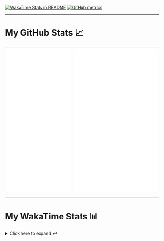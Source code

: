[![WakaTime Stats in README](https://github.com/LOsioChico/LOsioChico/actions/workflows/waka.yml/badge.svg)](https://github.com/LOsioChico/LOsioChico/actions/workflows/waka.yml) [![GitHub metrics](https://github.com/LOsioChico/LOsioChico/actions/workflows/metrics.yml/badge.svg)](https://github.com/LOsioChico/LOsioChico/actions/workflows/metrics.yml)

---

# My GitHub Stats 📈

| ![](./assets/metrics.svg) | ![](./assets/metrics2.svg) |
| ------------------------- | -------------------------- |

---

# My WakaTime Stats 📊

<details>
<summary>Click here to expand ↩️</summary>
<br>

<!--START_SECTION:waka-->
![Code Time](http://img.shields.io/badge/Code%20Time-2%2C270%20hrs%2048%20mins-blue)

![Lines of code](https://img.shields.io/badge/From%20Hello%20World%20I%27ve%20Written-422.4%20thousand%20lines%20of%20code-blue)

**🐱 My GitHub Data** 

> 📦 689.5 kB Used in GitHub's Storage 
 > 
> 🚫 Not Opted to Hire
 > 
> 📜 29 Public Repositories 
 > 
> 🔑 34 Private Repositories 
 > 
**I'm a Night 🦉** 

```text
🌞 Morning                654 commits         ████░░░░░░░░░░░░░░░░░░░░░   14.32 % 
🌆 Daytime                1439 commits        ████████░░░░░░░░░░░░░░░░░   31.51 % 
🌃 Evening                1568 commits        █████████░░░░░░░░░░░░░░░░   34.33 % 
🌙 Night                  906 commits         █████░░░░░░░░░░░░░░░░░░░░   19.84 % 
```
📅 **I'm Most Productive on Thursday** 

```text
Monday                   620 commits         ███░░░░░░░░░░░░░░░░░░░░░░   13.58 % 
Tuesday                  694 commits         ████░░░░░░░░░░░░░░░░░░░░░   15.20 % 
Wednesday                523 commits         ███░░░░░░░░░░░░░░░░░░░░░░   11.45 % 
Thursday                 843 commits         █████░░░░░░░░░░░░░░░░░░░░   18.46 % 
Friday                   704 commits         ████░░░░░░░░░░░░░░░░░░░░░   15.41 % 
Saturday                 752 commits         ████░░░░░░░░░░░░░░░░░░░░░   16.47 % 
Sunday                   431 commits         ██░░░░░░░░░░░░░░░░░░░░░░░   09.44 % 
```


📊 **This Week I Spent My Time On** 

```text
💬 Programming Languages: 
Astro                    3 hrs 56 mins       ██████████████░░░░░░░░░░░   55.66 % 
TypeScript               46 mins             ███░░░░░░░░░░░░░░░░░░░░░░   10.85 % 
Python                   41 mins             ██░░░░░░░░░░░░░░░░░░░░░░░   09.81 % 
Other                    39 mins             ██░░░░░░░░░░░░░░░░░░░░░░░   09.32 % 
SQL                      22 mins             █░░░░░░░░░░░░░░░░░░░░░░░░   05.32 % 
```

**I Mostly Code in TypeScript** 

```text
TypeScript               33 repos            ████████████░░░░░░░░░░░░░   49.25 % 
Scala                    9 repos             ███░░░░░░░░░░░░░░░░░░░░░░   13.43 % 
JavaScript               7 repos             ███░░░░░░░░░░░░░░░░░░░░░░   10.45 % 
CSS                      5 repos             ██░░░░░░░░░░░░░░░░░░░░░░░   07.46 % 
Astro                    4 repos             █░░░░░░░░░░░░░░░░░░░░░░░░   05.97 % 
```




 Last Updated on 30/06/2025 01:17:53 UTC
<!--END_SECTION:waka-->

## </details>
